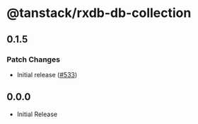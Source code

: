 # @tanstack/rxdb-db-collection

## 0.1.5

### Patch Changes

- Initial release ([#533](https://github.com/TanStack/db/pull/533))

## 0.0.0

- Initial Release
